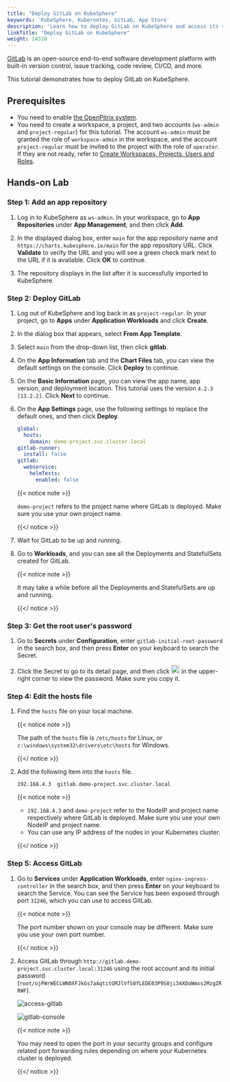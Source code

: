 ```yaml
---
title: "Deploy GitLab on KubeSphere"
keywords: 'KubeSphere, Kubernetes, GitLab, App Store'
description: 'Learn how to deploy GitLab on KubeSphere and access its service.'
linkTitle: "Deploy GitLab on KubeSphere"
weight: 14310
---
```


[GitLab](https://about.gitlab.com/) is an open-source end-to-end software development platform with built-in version control, issue tracking, code review, CI/CD, and more.

This tutorial demonstrates how to deploy GitLab on KubeSphere.

## Prerequisites

- You need to enable [the OpenPitrix system](../../../pluggable-components/app-store/).
- You need to create a workspace, a project, and two accounts (`ws-admin` and `project-regular`) for this tutorial. The account `ws-admin` must be granted the role of `workspace-admin` in the workspace, and the account `project-regular` must be invited to the project with the role of `operator`. If they are not ready, refer to [Create Workspaces, Projects, Users and Roles](../../../quick-start/create-workspace-and-project/).

## Hands-on Lab

### Step 1: Add an app repository

1. Log in to KubeSphere as `ws-admin`. In your workspace, go to **App Repositories** under **App Management**, and then click **Add**.

2. In the displayed dialog box, enter `main` for the app repository name and `https://charts.kubesphere.io/main` for the app repository URL. Click **Validate** to verify the URL and you will see a green check mark next to the URL if it is available. Click **OK** to continue.

3. The repository displays in the list after it is successfully imported to KubeSphere.

### Step 2: Deploy GitLab

1. Log out of KubeSphere and log back in as `project-regular`. In your project, go to **Apps** under **Application Workloads** and click **Create**.

2. In the dialog box that appears, select **From App Template**.

3. Select `main` from the drop-down list, then click **gitlab**.

4. On the **App Information** tab and the **Chart Files** tab, you can view the default settings on the console. Click **Deploy** to continue.

5. On the **Basic Information** page, you can view the app name, app version, and deployment location. This tutorial uses the version `4.2.3 [13.2.2]`. Click **Next** to continue.

6. On the **App Settings** page, use the following settings to replace the default ones, and then click **Deploy**.

   ```yaml
   global:
     hosts:
       domain: demo-project.svc.cluster.local
   gitlab-runner:
     install: false
   gitlab:
     webservice:
       helmTests:
         enabled: false
   ```

   {{< notice note >}}

   `demo-project` refers to the project name where GitLab is deployed. Make sure you use your own project name.

   {{</ notice >}}

7. Wait for GitLab to be up and running.

8. Go to **Workloads**, and you can see all the Deployments and StatefulSets created for GitLab.

   {{< notice note >}}

   It may take a while before all the Deployments and StatefulSets are up and running.

   {{</ notice >}}

### Step 3: Get the root user's password

1. Go to **Secrets** under **Configuration**, enter `gitlab-initial-root-password` in the search box, and then press **Enter** on your keyboard to search the Secret.

2. Click the Secret to go to its detail page, and then click <img src="/images/docs/appstore/external-apps/deploy-gitlab/eye-icon.png" width="20px" /> in the upper-right corner to view the password. Make sure you copy it.

### Step 4: Edit the hosts file

1. Find the `hosts` file on your local machine.

   {{< notice note >}}

   The path of the `hosts` file is `/etc/hosts` for Linux, or `c:\windows\system32\drivers\etc\hosts` for Windows.

   {{</ notice >}}

2. Add the following item into the `hosts` file.

   ```
   192.168.4.3  gitlab.demo-project.svc.cluster.local
   ```

   {{< notice note >}}

   - `192.168.4.3` and `demo-project` refer to the NodeIP and project name respectively where GitLab is deployed. Make sure you use your own NodeIP and project name.
   - You can use any IP address of the nodes in your Kubernetes cluster.

   {{</ notice >}}

### Step 5: Access GitLab

1. Go to **Services** under **Application Workloads**, enter `nginx-ingress-controller` in the search box, and then press **Enter** on your keyboard to search the Service. You can see the Service has been exposed through port `31246`, which you can use to access GitLab.

   {{< notice note >}}

   The port number shown on your console may be different. Make sure you use your own port number.

   {{</ notice >}}

2. Access GitLab through `http://gitlab.demo-project.svc.cluster.local:31246` using the root account and its initial password (`root/ojPWrWECLWN0XFJkGs7aAqtitGMJlVfS0fLEDE03P9S0ji34XDoWmxs2MzgZRRWF`).

   ![access-gitlab](/images/docs/appstore/external-apps/deploy-gitlab/access_gitlab.png)

   ![gitlab-console](/images/docs/appstore/external-apps/deploy-gitlab/gitlab_console.png)

   {{< notice note >}}

   You may need to open the port in your security groups and configure related port forwarding rules depending on where your Kubernetes cluster is deployed.
   
   {{</ notice >}}
